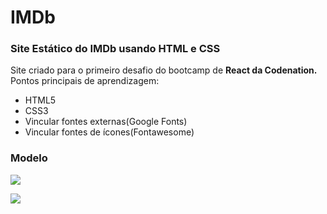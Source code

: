 # IMDb

### Site Estático do IMDb usando HTML e CSS

Site criado para o primeiro desafio do bootcamp de **React da Codenation.**</br>
Pontos principais de aprendizagem:
- HTML5
- CSS3
- Vincular fontes externas(Google Fonts)
- Vincular fontes de ícones(Fontawesome) 

### Modelo
 ![](https://github.com/CeciliaBraz/IMDb/blob/master/img/IMDB-Codenation.gif)
 
![](https://github.com/CeciliaBraz/IMDb/blob/master/img/imdb-pronto.png)
